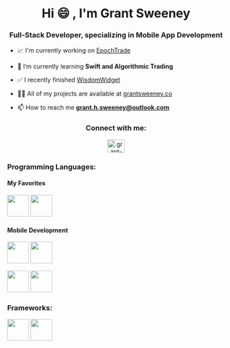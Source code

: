 <h1 align="center">Hi 😄 , I'm Grant Sweeney</h1>
<h3 align="center">Full-Stack Developer, specializing in Mobile App Development</h3>

- 📈 I'm currently working on [EpochTrade](https://github.com/grantsweeney02/EpochTrade)

- 🌱 I’m currently learning **Swift and Algorithmic Trading**

- ✅ I recently finished [WisdomWidget](https://github.com/grantsweeney02/WisdomWidget)

- 👨‍💻 All of my projects are available at [grantsweeney.co](grantsweeney.co)

- 📫 How to reach me **grant.h.sweeney@outlook.com**

<h3 align="center">Connect with me:</h3>
<p align="center">
<a href="https://linkedin.com/in/grant-sweeney" target="blank"><img align="center" src="https://raw.githubusercontent.com/rahuldkjain/github-profile-readme-generator/master/src/images/icons/Social/linked-in-alt.svg" alt="grant-sweeney" height="30" width="40" /></a>
</p>


<h3 align="left">Programming Languages:</h3>
<p>
  <h4>My Favorites</h4>
  <p>
    <img width="50px" src="https://cdn.jsdelivr.net/gh/devicons/devicon@latest/icons/java/java-original-wordmark.svg" />
    <img width="50px" src="https://cdn.jsdelivr.net/gh/devicons/devicon@latest/icons/python/python-original-wordmark.svg" />
  </p>
  <h4>Mobile Development</h4>
  <p>
    <img width="50px" src="https://cdn.jsdelivr.net/gh/devicons/devicon@latest/icons/dart/dart-plain-wordmark.svg" />
    <img width="50px" src="https://cdn.jsdelivr.net/gh/devicons/devicon@latest/icons/swift/swift-original.svg" />
  </p>
  <p>
    <img width="50px" src="https://cdn.jsdelivr.net/gh/devicons/devicon@latest/icons/html5/html5-original-wordmark.svg" />
    <img width="50px" src="https://cdn.jsdelivr.net/gh/devicons/devicon@latest/icons/css3/css3-original-wordmark.svg" />
  </p>
</p>
<h3 align="left">Frameworks:</h3>
<p>
  <img width="50px" src="https://cdn.jsdelivr.net/gh/devicons/devicon@latest/icons/react/react-original-wordmark.svg" />
  <img width="50px" src="https://cdn.jsdelivr.net/gh/devicons/devicon@latest/icons/bootstrap/bootstrap-original-wordmark.svg" />
</p>

